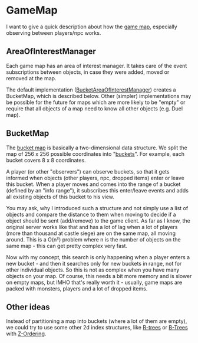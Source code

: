 ﻿# GameMap

I want to give a quick description about how the [game map](../src/GameLogic/GameMap.cs),
especially observing between players/npc works.

## AreaOfInterestManager

Each game map has an area of interest manager. It takes care of the event
subscriptions between objects, in case they were added, moved or removed at the
map.

The default implementation ([BucketAreaOfInterestManager](../src/GameLogic/BucketAreaOfInterestManager.cs))
creates a BucketMap, which is described below.
Other (simpler) implementations may be possible for the future for maps which
are more likely to be "empty" or require that all objects of a map need to know
all other objects (e.g. Duel map).

## BucketMap

The [bucket map](../src/GameLogic/BucketMap{T}.cs) is basically a two-dimensional
data structure.
We split the map of 256 x 256 possible coordinates into "[buckets](../src/GameLogic/Bucket{T}.cs)".
For example, each bucket covers 8 x 8 coordinates.

A player (or other "observers") can observe buckets, so that it gets informed
when objects (other players, npc, dropped items) enter or leave this bucket.
When a player moves and comes into the range of a bucket (defined by an
"info range"), it subscribes this enter/leave events and adds all existing
objects of this bucket to his view.

You may ask, why I introduced such a structure and not simply use a list of
objects and compare the distance to them when moving to decide if a object
should be sent (add/remove) to the game client.
As far as I know, the original server works like that and has a lot of lag when
a lot of players (more than thousand at castle siege) are on the same map, all
moving around.
This is a O(n²) problem where n is the number of objects on the same map - this
can get pretty complex very fast.

Now with my concept, this search is only happening when a player enters a new
bucket - and then it searches only for new buckets in range, not for other
individual objects.
So this is not as complex when you have many objects on your map. Of course,
this needs a bit more memory and is slower on empty maps, but IMHO that's
really worth it - usually, game maps are packed with monsters, players and a
lot of dropped items.

## Other ideas

Instead of partitioning a map into buckets (where a lot of them are empty), we
could try to use some other 2d index structures, like
[R-trees](https://en.wikipedia.org/wiki/R-tree) or [B-Trees](https://en.wikipedia.org/wiki/B-tree)
with [Z-Ordering](https://en.wikipedia.org/wiki/Z-order_curve).
